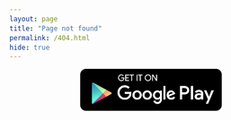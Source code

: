 ```yaml
---
layout: page
title: "Page not found"
permalink: /404.html
hide: true
---
```

<html>
<head>
<meta name="viewport" content="width=device-width, initial-scale=1">
<style>
img {
  display: block;
  margin-left: auto;
  margin-right: auto;
}
</style>
</head>
<body>
<a href="https://play.google.com/store/apps/details?id=com.SahihBukhari" title="About Me"><img src="assets/playstore.png" alt="Google Play Store" style="width:50%;"></a>
</body>
</html>